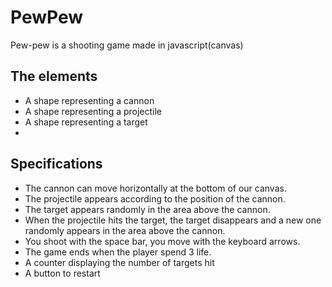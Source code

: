 # PewPew
 Pew-pew is a shooting game made in javascript(canvas)

## The elements
- A shape  representing a cannon
- A shape  representing a projectile
- A shape representing a target
-
## Specifications
- The cannon can move horizontally at the bottom of our canvas.
- The projectile appears according to the position of the cannon.
- The target appears randomly in the area above the cannon.
- When the projectile hits the target, the target disappears and a new one randomly appears in the area above the cannon.
- You shoot with the space bar, you move with the keyboard arrows.
- The game ends when the player spend 3 life.
- A counter displaying the number of targets hit
- A button to restart
